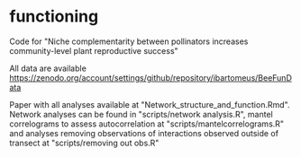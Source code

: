 # functioning
Code for "Niche complementarity between pollinators increases community-level plant reproductive success"

All data are available https://zenodo.org/account/settings/github/repository/ibartomeus/BeeFunData

Paper with all analyses available at "Network_structure_and_function.Rmd". Network analyses can be found in "scripts/network analysis.R", mantel correlograms to assess autocorrelation at "scripts/mantelcorrelograms.R" and analyses removing observations of interactions observed outside of transect at "scripts/removing out obs.R"